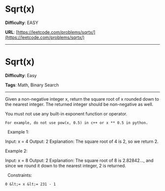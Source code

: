 # Sqrt(x)

**Difficulty**: EASY

**URL**: [https://leetcode.com/problems/sqrtx/](https://leetcode.com/problems/sqrtx/)

---

# Sqrt(x)

**Difficulty**: Easy

**Tags**: Math, Binary Search

---

Given a non-negative integer x, return the square root of x rounded down to the nearest integer. The returned integer should be non-negative as well.

You must not use any built-in exponent function or operator.


	For example, do not use pow(x, 0.5) in c++ or x ** 0.5 in python.


&nbsp;
Example 1:


Input: x = 4
Output: 2
Explanation: The square root of 4 is 2, so we return 2.


Example 2:


Input: x = 8
Output: 2
Explanation: The square root of 8 is 2.82842..., and since we round it down to the nearest integer, 2 is returned.


&nbsp;
Constraints:


	0 &lt;= x &lt;= 231 - 1



